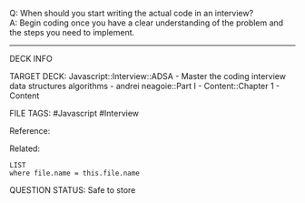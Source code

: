 Q: When should you start writing the actual code in an interview?  
A: Begin coding once you have a clear understanding of the problem and the steps you need to implement.
<!--ID: 1693659900278-->

---

DECK INFO

TARGET DECK: Javascript::Interview::ADSA - Master the coding interview data structures algorithms - andrei neagoie::Part I - Content::Chapter 1 - Content

FILE TAGS: #Javascript #Interview

Reference:

Related:

```dataview
LIST
where file.name = this.file.name
```


QUESTION STATUS: Safe to store